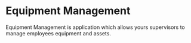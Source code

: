 # Equipment Management

Equipment Management is application which allows yours supervisors to manage employees equipment and assets.